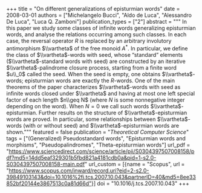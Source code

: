+++
title = "On different generalizations of episturmian words"
date = 2008-03-01
authors = ["Michelangelo Bucci", "Aldo de Luca", "Alessandro De Luca", "Luca Q. Zamboni"]
publication_types = ["2"]
abstract = """
In this paper we study some classes of infinite words generalizing episturmian
words, and analyse the relations occurring among such classes. In each case, the
reversal operator $R$ is replaced by an arbitrary involutory antimorphism
$\\vartheta$ of the free monoid $A^*$. In particular, we define the class of
$\\vartheta$-words with seed, whose “standard” elements ($\\vartheta$-standard
words with seed) are constructed by an iterative $\\vartheta$-palindrome
closure process, starting from a finite word $u\\_0$ called the seed. When the
seed is empty, one obtains $\\vartheta$-words; episturmian words are exactly the
$R$-words. One of the main theorems of the paper characterizes
$\\vartheta$-words with seed as infinite words closed under $\\vartheta$ and
having at most one left special factor of each length $n\\geq N$ (where $N$ is
some nonnegative integer depending on the word). When $N=0$ we call such words
$\\vartheta$-episturmian. Further results on the structure of
$\\vartheta$-episturmian words are proved. In particular, some relationships
between $\\vartheta$-words (with or without seed) and $\\vartheta$-episturmian
words are shown."""
featured = false
publication = "*Theoretical Computer Science*"
tags = ["(Generalized) Pseudostandard words", "Episturmian words and morphisms", "Pseudopalindromes", "Theta-episturmian words"]
url_pdf = "https://www.sciencedirect.com/science/article/pii/S0304397507008158/pdf?md5=14dd5eaf329301b5fbd821a4181cdb0a&pid=1-s2.0-S0304397507008158-main.pdf"
url_custom = [{name = "Scopus", url = "https://www.scopus.com/inward/record.uri?eid=2-s2.0-39849103143&doi=10.1016%2fj.tcs.2007.10.043&partnerID=40&md5=8ee33852bf20144e3867513c0a81d66d"}]
doi = "10.1016/j.tcs.2007.10.043"
+++
